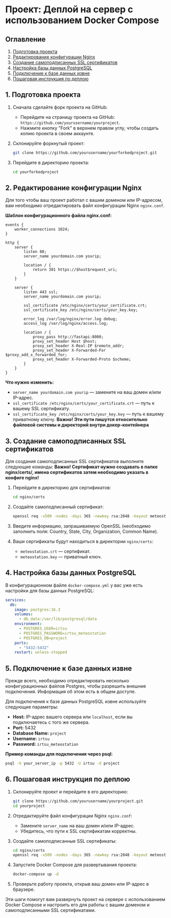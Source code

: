 # Проект: Деплой на сервер с использованием Docker Compose

## Оглавление
1. [Подготовка проекта](#1)
2. [Редактирование конфигурации Nginx](#2)
3. [Создание самоподписанных SSL сертификатов](#3)
4. [Настройка базы данных PostgreSQL](#4)
5. [Подключение к базе данных извне](#5)
6. [Пошаговая инструкция по деплою](#6)

<a name="1"></a>
## 1. Подготовка проекта
1. Сначала сделайте форк проекта на GitHub:
    - Перейдите на страницу проекта на GitHub: `https://github.com/yourusername/yourproject`.
    - Нажмите кнопку "Fork" в верхнем правом углу, чтобы создать копию проекта в своем аккаунте.

2. Склонируйте форкнутый проект:
    ```sh
    git clone https://github.com/yourusername/yourforkedproject.git
    ```

3. Перейдите в директорию проекта:
    ```sh
    cd yourforkedproject
    ```

<a name="2"></a>
## 2. Редактирование конфигурации Nginx
Для того чтобы ваш проект работал с вашим доменом или IP-адресом, вам необходимо отредактировать файл конфигурации Nginx `nginx.conf`.

**Шаблон конфигурационного файла nginx.conf:**
```nginx
events {
    worker_connections 1024;
}

http {
    server {
        listen 80;
        server_name yourdomain.com yourip;

        location / {
            return 301 https://$host$request_uri;
        }
    }

    server {
        listen 443 ssl;
        server_name yourdomain.com yourip;

        ssl_certificate /etc/nginx/certs/your_certificate.crt;
        ssl_certificate_key /etc/nginx/certs/your_key.key;

        error_log /var/log/nginx/error.log debug;
        access_log /var/log/nginx/access.log;

        location / {
            proxy_pass http://fastapi:8000;
            proxy_set_header Host $host;
            proxy_set_header X-Real-IP $remote_addr;
            proxy_set_header X-Forwarded-For $proxy_add_x_forwarded_for;
            proxy_set_header X-Forwarded-Proto $scheme;
        }
    }
}
```

**Что нужно изменить:**
- `server_name yourdomain.com yourip` — замените на ваш домен и/или IP-адрес.
- `ssl_certificate /etc/nginx/certs/your_certificate.crt` — путь к вашему SSL сертификату.
- `ssl_certificate_key /etc/nginx/certs/your_key.key` — путь к вашему приватному ключу.
**Важно! Эти пути пишутся относительно файловой системы и директорий внутри докер-контейнера**

<a name="3"></a>
## 3. Создание самоподписанных SSL сертификатов
Для создания самоподписанных SSL сертификатов выполните следующие команды:
**Важно! Сертификат нужно создавать в папке nginx/certs/, имена сертификатов затем необходимо указать в конфиге nginx!**

1. Перейдите в директорию для сертификатов:
    ```sh
    cd nginx/certs
    ```

2. Создайте самоподписанный сертификат:
    ```sh
    openssl req -x509 -nodes -days 365 -newkey rsa:2048 -keyout meteostation.key -out meteostation.crt
    ```

3. Введите информацию, запрашиваемую OpenSSL (необходимо заполнить поля: Country, State, City, Organization, Common Name).

4. Ваши сертификаты будут находиться в директории `nginx/certs`:
    - `meteostation.crt` — сертификат.
    - `meteostation.key` — приватный ключ.

<a name="4"></a>
## 4. Настройка базы данных PostgreSQL
В конфигурационном файле `docker-compose.yml` у вас уже есть настройки для базы данных PostgreSQL:

```yaml
services:
  db:
    image: postgres:16.3
    volumes:
      - db_data:/var/lib/postgresql/data
    environment:
      - POSTGRES_USER=irtsu
      - POSTGRES_PASSWORD=irtsu_meteostation
      - POSTGRES_DB=project
    ports:
      - "5432:5432"
    restart: unless-stopped
```

<a name="5"></a>
## 5. Подключение к базе данных извне
Прежде всего, необходимо отредактировать несколько конфигурационных файлов Postgres, чтобы разрешить внешние подключения. Информация об этом есть в общем доступе.

Для подключения к базе данных PostgreSQL извне используйте следующие параметры:

- **Host:** IP-адрес вашего сервера или `localhost`, если вы подключаетесь с того же сервера.
- **Port:** 5432
- **Database Name:** `project`
- **Username:** `irtsu`
- **Password:** `irtsu_meteostation`

**Пример команды для подключения через psql:**
```sh
psql -h your_server_ip -p 5432 -U irtsu -d project
```

<a name="6"></a>
## 6. Пошаговая инструкция по деплою
1. Склонируйте проект и перейдите в его директорию:
    ```sh
    git clone https://github.com/yourusername/yourproject.git
    cd yourproject
    ```

2. Отредактируйте файл конфигурации Nginx `nginx.conf`:
    - Замените `server_name` на ваш домен и/или IP-адрес.
    - Убедитесь, что пути к SSL сертификатам корректны.

3. Создайте самоподписанные SSL сертификаты:
    ```sh
    cd nginx/certs
    openssl req -x509 -nodes -days 365 -newkey rsa:2048 -keyout meteostation.key -out meteostation.crt
    ```

4. Запустите Docker Compose для развертывания проекта:
    ```sh
    docker-compose up -d
    ```

5. Проверьте работу проекта, открыв ваш домен или IP-адрес в браузере.

Эти шаги помогут вам развернуть проект на сервере с использованием Docker Compose и настроить его для работы с вашим доменом и самоподписанными SSL сертификатами.
